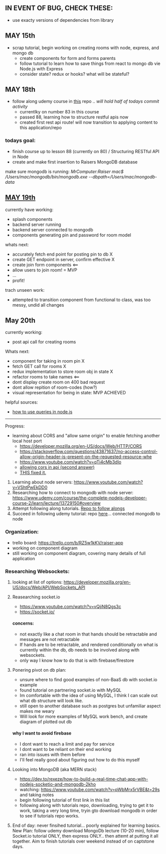## IN EVENT OF BUG, CHECK THESE:
- use exacty versions of dependencies from library

## MAY 15th
- scrap tutorial, begin working on creating rooms with node, express, and mongo db
    - create components for form and forms parents
    - follow tutorial to learn how to save things from react to mongo db vie Node.js with Express 
    - consider state? redux or hooks? what will be stateful?

## MAY 18th

- follow along udemy course in [this](https://github.com/KeturahDev/node-mongo-udemy) repo .. *will hold half of todays commit activity*
    - currentlky on number 83 in this course
    - passed 88, learning how to structure restful apis now
    - created first rest api route! will now transition to applying content to this application/repo

### todays goal:
- finish course up to lesson 88 (currently on 80) / Structuring RESTful API in Node
- create and make first insertion to Raisers MongoDB database


make sure mongodb is running: *MrComputer:Raiser mac$ /Users/mac/mongodb/bin/mongodb.exe --dbpath=/Users/mac/mongodb-data*

## [MAY 19th](https://www.youtube.com/watch?v=gVgtq01fN9M)
currently have working:
- splash components
- backend server running
- backend server connected to mongodb
- components generating pin and password for room model

whats next:
- accurately fetch end point for posting pin to db X 
- create GET endpoint in server, confirm effective X
- create join form components <==
- allow users to join room! = MVP
- ...
- profit!

trach unseen work:
- attempted to transition component from functional to class, was too messy, undid all changes

## May 20th
currently working:
- post api call for creating rooms

Whats next:
- component for taking in room pin X
- fetch GET call for rooms X
- redux implementation to store room obj in state X
- refactor rooms to take names <==
- dont display create room on 400 bad request
- dont allow repition of room-codes (how?)
- visual representation for being in state: MVP ACHIEVED 

helpful sources:
- [how to use queries in node.js](https://stackabuse.com/get-query-strings-and-parameters-in-express-js/)

--------------------------------------------------
Progress:
- learning about CORS and "allow same origin" to enable fetching another local host port
    - https://developer.mozilla.org/en-US/docs/Web/HTTP/CORS
    - https://stackoverflow.com/questions/43871637/no-access-control-allow-origin-header-is-present-on-the-requested-resource-whe
    - https://www.youtube.com/watch?v=qTi4cMb3dIo
    - [allowing cors in api (second answer)](https://stackoverflow.com/questions/36878255/allow-access-control-allow-origin-header-using-html5-fetch-api)
    - [THIS fixed it.](https://chrome.google.com/webstore/detail/allow-cors-access-control/lhobafahddgcelffkeicbaginigeejlf)


1. Learning about node servers: https://www.youtube.com/watch?v=VShtPwEkDD0
2. Researching how to connect to mongodb with node server: https://www.udemy.com/course/the-complete-nodejs-developer-course-2/learn/lecture/13729150#overview
3. Attempt following along tutorials. [Repo to follow alongs](https://github.com/KeturahDev/node-server/tree/master/MERN)
4. Succeed in following udemy tutorial: repo [here](https://github.com/KeturahDev/Node-Mongo)... connected mongodb to node

### Organization: 
- trello board: https://trello.com/b/RZ5w1kKV/raiser-app
- working on component diagram
- still working on component diagram, covering many details of full application


### Researching Websockets:
1. looking at list of options: https://developer.mozilla.org/en-US/docs/Web/API/WebSockets_API
2. Reasearching socket.io

    * https://www.youtube.com/watch?v=vQjiN8Qgs3c
    * https://socket.io/
    #### concerns:
    - not exactly like a chat room in that hands should be retractable and messages are not retractable
    - If hands are to be retractable, and rendered conditionally on what is currently within the db, db needs to be involved along with websockets.
    - only way I know how to do that is with firebase/firestore

3. Ponering pivot on db plan: 
    - unsure where to find good examples of non-BaaS db with socket.io example
    - found tutorial on partnering socket.io with MySQL
    - Im comfortable with the idea of using MySQL, I think I can scale out what db structure will look like.
    - still open to another database such as postgres but unfamiliar aspect makes me weary 
    - Will look for more examples of MySQL work bench, and create diagram of plotted out db

    #### why I want to avoid firebase
    - I dont want to reach a limit and pay for service
    - I dont want to be reliant on their end working
    - ran into issues with them before
    - I'll feel really good about figuring out how to do this myself

4. Looking into MongoDB (aka MERN stack)
   - https://dev.to/rexeze/how-to-build-a-real-time-chat-app-with-nodejs-socketio-and-mongodb-2kho
   - watching: https://www.youtube.com/watch?v=pWbMrx5rVBE&t=29s and taking notes
   - begin following tutorial of first link in this list
   - following along with tutorials repo, downloading, trying to get it to work, taking a very long time, tryin gto download mongodb in order to see if tutorials repo works.

5. End of day: never finsihed tutorial... poorly explained for learning basics. New Plan: follow udemy download MongoDb lecture (10-20 min), follow Socket.io tutorial ONLY, then express ONLY.. then attemt at putting it all together. Aim to finish tutorials over weekend instead of on captstone days. 